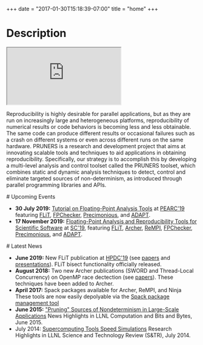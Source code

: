 +++
date = "2017-01-30T15:18:39-07:00"
title = "home"
+++

# Description

<div class="iframe-16-9-wrap">
 <iframe src="https://www.youtube.com/embed/QvqDbradQQM"
         allowfullscreen></iframe>
</div>

Reproducibility is highly desirable for parallel applications, but as they are
run on increasingly large and heterogeneous platforms, reproducibility of
numerical results or code behaviors is becoming less and less obtainable. The
same code can produce different results or occasional failures such as a crash
on different systems or even across different runs on the same hardware.
PRUNERS is a research and development project that aims at innovating scalable
tools and techniques to aid applications in obtaining reproducibility.
Specifically, our strategy is to accomplish this by developing a multi-level
analysis and control toolset called the PRUNERS toolset, which combines static
and dynamic analysis techniques to detect, control and eliminate targeted
sources of non-determinism, as introduced through parallel programming
libraries and APIs.

<div class="news">
# Upcoming Events

- **30 July 2019:** 
  <span class="news-title">
   [Tutorial on Floating-Point Analysis Tools](http://fpanalysistools.org/)
  </span>
  at [PEARC'19](https://www.pearc19.pearc.org/)
  featuring
  [FLiT](/flit/),
  [FPChecker](https://github.com/LLNL/FPChecker),
  [Precimonious](https://github.com/corvette-berkeley/precimonious),
  and
  [ADAPT](https://github.com/LLNL/adapt-fp).
- **17 November 2019:**
  <span class="news-title">
   [Floating-Point Analysis and Reproducibility Tools for Scientific
   Software](http://fpanalysistools.org/)
  </span>
  at [SC'19](https://sc19.supercomputing.org/),
  featuring
  [FLiT](/flit/),
  <span class="small-caps">[Archer](/archer/)</span>,
  [ReMPI](/rempi/),
  [FPChecker](https://github.com/LLNL/FPChecker),
  [Precimonious](https://github.com/corvette-berkeley/precimonious),
  and
  [ADAPT](https://github.com/LLNL/adapt-fp).

</div> <!-- end of div.news -->

<div class="news">
# Latest News

 <!-- TODO: Add HPDC paper, slides, data, etc. -->
 <!-- TODO: Add ECP tutorial with slides -->
 <!-- TODO: Add other PRUNERS papers? -->
 <!-- TODO: Add FLiT with Spack news -->

- **June 2019:**
  <span class="news-title">
   New FLiT publication at [HPDC'19](http://www.hpdc.org/2019/)
  </span>
  (see [papers](/papers/#flit) and [presentations](/presentations/#hpdc19)).
  FLiT bisect functionality officially released.
- **August 2018:**
  <span class="news-title">
   Two new <span class="small-caps">Archer</span> publications
   (SWORD and Thread-Local Concurrency)
  </span>
  on OpenMP race dectection (see [papers](/papers/#archer)).
  These techniques have been added to <span class="small-caps">Archer</span>.
- **April 2017:**
  <span class="news-title">
   Spack packages available for
   <span class="small-caps">Archer</span>,
   ReMPI, and
   <span class="small-caps">Ninja</span>
  </span>
  These tools are now easily depolyable via the
  [Spack package management tool](https://github.com/LLNL/spack)
- **June 2015:**
  <span class="news-title">
   ["Pruning" Sources of Nondeterminism in Large-Scale Applications](
   http://computation.llnl.gov/newsroom/pruning-sources-nondeterminism-large-scale-applications)
  </span>
  News Highlights in LLNL Computation and Bits and Bytes, June 2015.
- <span class="date">July 2014:</span>
  <span class="news-title">
   [Supercomputing Tools Speed Simulations](https://str.llnl.gov/july-2014/ahn)
  </span>
  Research Highlights in LLNL Science and Technology Review (S&TR), July 2014.

</div> <!-- end of div.news -->
